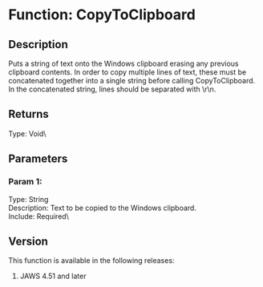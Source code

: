 # Function: CopyToClipboard

## Description

Puts a string of text onto the Windows clipboard erasing any previous
clipboard contents. In order to copy multiple lines of text, these must
be concatenated together into a single string before calling
CopyToClipboard. In the concatenated string, lines should be separated
with \\r\\n.

## Returns

Type: Void\

## Parameters

### Param 1:

Type: String\
Description: Text to be copied to the Windows clipboard.\
Include: Required\

## Version

This function is available in the following releases:

1.  JAWS 4.51 and later
